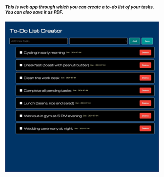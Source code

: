 ##### This is web app through which you can create a to-do list of your tasks. You can also save it as PDF. 

![](https://github.com/KMORaza/ToDo-list-creator-web-app/blob/main/Screenshot_20240725-180927.jpg) 
